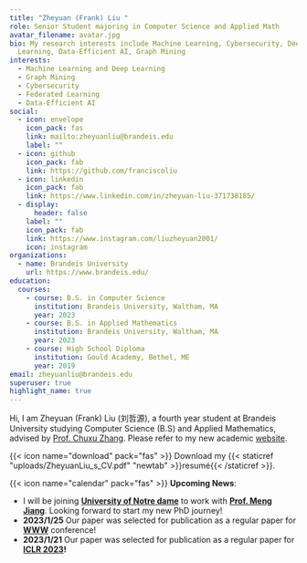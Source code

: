 ```yaml
---
title: "Zheyuan (Frank) Liu "
role: Senior Student majoring in Computer Science and Applied Math
avatar_filename: avatar.jpg
bio: My research interests include Machine Learning, Cybersecurity, Deep
  Learning, Data-Efficient AI, Graph Mining
interests:
  - Machine Learning and Deep Learning
  - Graph Mining
  - Cybersecurity
  - Federated Learning
  - Data-Efficient AI
social:
  - icon: envelope
    icon_pack: fas
    link: mailto:zheyuanliu@brandeis.edu
    label: ""
  - icon: github
    icon_pack: fab
    link: https://github.com/franciscoliu
  - icon: linkedin
    icon_pack: fab
    link: https://www.linkedin.com/in/zheyuan-liu-371738185/
  - display:
      header: false
    label: ""
    icon_pack: fab
    link: https://www.instagram.com/liuzheyuan2001/
    icon: instagram
organizations:
  - name: Brandeis University
    url: https://www.brandeis.edu/
education:
  courses:
    - course: B.S. in Computer Science
      institution: Brandeis University, Waltham, MA
      year: 2023
    - course: B.S. in Applied Mathematics
      institution: Brandeis University, Waltham, MA
      year: 2023
    - course: High School Diploma
      institution: Gould Academy, Bethel, ME
      year: 2019
email: zheyuanliu@brandeis.edu
superuser: true
highlight_name: true
---
```

Hi, I am Zheyuan (Frank) Liu (刘哲源), a fourth year student at Brandeis University studying Computer Science (B.S) and Applied Mathematics, advised by [Prof. Chuxu Zhang](https://chuxuzhang.github.io/index.html). Please refer to my new academic [website](https://franciscoliu.github.io/).

{{< icon name="download" pack="fas" >}} Download my {{< staticref "uploads/ZheyuanLiu_s_CV.pdf" "newtab" >}}resumé{{< /staticref >}}. 

{{< icon name="calendar" pack="fas" >}} **Upcoming News**: 

* I﻿ will be joining **[University of Notre dame](https://www.nd.edu/)** to work with **[Prof. Meng Jiang](http://www.meng-jiang.com/)**. Looking forward to start my new PhD journey!
* ﻿**2023/1/25** Our paper was selected for publication as a regular paper for **[WWW](https://www2023.thewebconf.org/)** conference!
* **2023/1/21** Our paper was selected for publication as a regular paper for **[ICLR 2023](https://iclr.cc/)!**